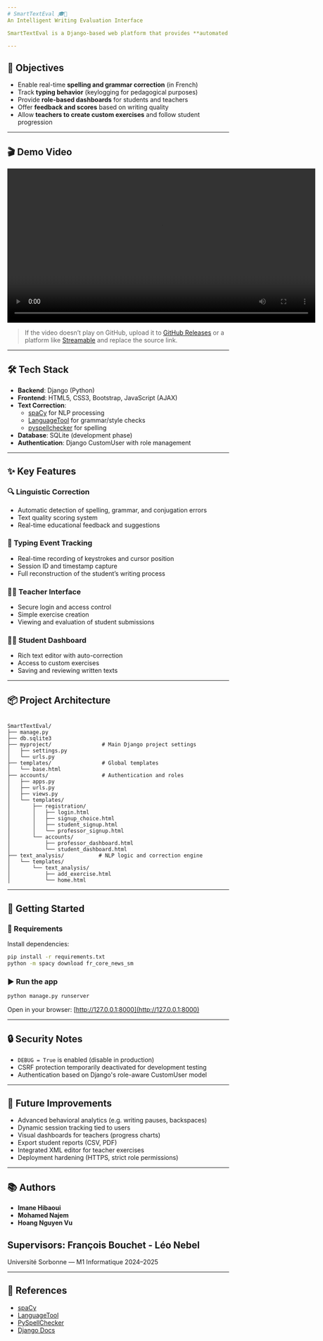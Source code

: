 ```yaml
---
# SmartTextEval 🎓📝  
An Intelligent Writing Evaluation Interface

SmartTextEval is a Django-based web platform that provides **automated writing evaluation** for students. It combines **real-time grammar and spelling correction** with **behavioral analysis** through typing activity tracking. It includes **separate dashboards for students and teachers**, and supports **exercise creation**, **session tracking**, and **pedagogical feedback**.

---
```


## 🎯 Objectives

- Enable real-time **spelling and grammar correction** (in French)
- Track **typing behavior** (keylogging for pedagogical purposes)
- Provide **role-based dashboards** for students and teachers
- Offer **feedback and scores** based on writing quality
- Allow **teachers to create custom exercises** and follow student progression

---

## 🎬 Demo Video

<video src="demo_final.mp4" controls width="700"></video>

> If the video doesn’t play on GitHub, upload it to [GitHub Releases](https://docs.github.com/en/repositories/releasing-projects-on-github/about-releases) or a platform like [Streamable](https://streamable.com) and replace the source link.

---

## 🛠️ Tech Stack

- **Backend**: Django (Python)
- **Frontend**: HTML5, CSS3, Bootstrap, JavaScript (AJAX)
- **Text Correction**:
  - [spaCy](https://spacy.io/) for NLP processing
  - [LanguageTool](https://languagetool.org/) for grammar/style checks
  - [pyspellchecker](https://pyspellchecker.readthedocs.io/) for spelling
- **Database**: SQLite (development phase)
- **Authentication**: Django CustomUser with role management

---

## ✨ Key Features

### 🔍 Linguistic Correction
- Automatic detection of spelling, grammar, and conjugation errors
- Text quality scoring system
- Real-time educational feedback and suggestions

### 🎯 Typing Event Tracking
- Real-time recording of keystrokes and cursor position
- Session ID and timestamp capture
- Full reconstruction of the student’s writing process

### 👩‍🏫 Teacher Interface
- Secure login and access control
- Simple exercise creation
- Viewing and evaluation of student submissions

### 👨‍🎓 Student Dashboard
- Rich text editor with auto-correction
- Access to custom exercises
- Saving and reviewing written texts

---

## 📦 Project Architecture

```

SmartTextEval/
├── manage.py
├── db.sqlite3
├── myproject/                # Main Django project settings
│   ├── settings.py
│   └── urls.py
├── templates/                # Global templates
│   └── base.html
├── accounts/                 # Authentication and roles
│   ├── apps.py
│   ├── urls.py
│   ├── views.py
│   └── templates/
│       ├── registration/
│       │   ├── login.html
│       │   ├── signup_choice.html
│       │   ├── student_signup.html
│       │   └── professor_signup.html
│       └── accounts/
│           ├── professor_dashboard.html
│           └── student_dashboard.html
├── text_analysis/           # NLP logic and correction engine
│   └── templates/
│       └── text_analysis/
│           ├── add_exercise.html
│           └── home.html

````

---

## 🚀 Getting Started

### 🔗 Requirements

Install dependencies:

```bash
pip install -r requirements.txt
python -m spacy download fr_core_news_sm
````

### ▶️ Run the app

```bash
python manage.py runserver
```

Open in your browser: [http://127.0.0.1:8000](http://127.0.0.1:8000)

---

## 🔒 Security Notes

* `DEBUG = True` is enabled (disable in production)
* CSRF protection temporarily deactivated for development testing
* Authentication based on Django's role-aware CustomUser model

---

## 🧠 Future Improvements

* Advanced behavioral analytics (e.g. writing pauses, backspaces)
* Dynamic session tracking tied to users
* Visual dashboards for teachers (progress charts)
* Export student reports (CSV, PDF)
* Integrated XML editor for teacher exercises
* Deployment hardening (HTTPS, strict role permissions)

---

## 📚 Authors

* **Imane Hibaoui**
* **Mohamed Najem**
* **Hoang Nguyen Vu**

**Supervisors**: François Bouchet - Léo Nebel
---

Université Sorbonne — M1 Informatique 2024–2025

---

## 🔗 References

* [spaCy](https://spacy.io/)
* [LanguageTool](https://languagetool.org/)
* [PySpellChecker](https://pyspellchecker.readthedocs.io/)
* [Django Docs](https://docs.djangoproject.com/en/5.2/)

```
